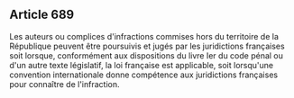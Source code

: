 Article 689
----
Les auteurs ou complices d'infractions commises hors du territoire de la
République peuvent être poursuivis et jugés par les juridictions françaises soit
lorsque, conformément aux dispositions du livre Ier du code pénal ou d'un autre
texte législatif, la loi française est applicable, soit lorsqu'une convention
internationale donne compétence aux juridictions françaises pour connaître de
l'infraction.
